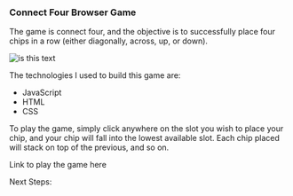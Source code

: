 ### Connect Four Browser Game

The game is connect four, and the objective is to successfully place four chips in a row (either diagonally, across, up, or down).

![is this text](https://i.imgur.com/ZginIfJ.png)

The technologies I used to build this game are:
- JavaScript
- HTML
- CSS

To play the game, simply click anywhere on the slot you wish to place your chip, and your chip will fall into the lowest available slot. Each chip placed will stack on top of the previous, and so on.

Link to play the game here

Next Steps:



